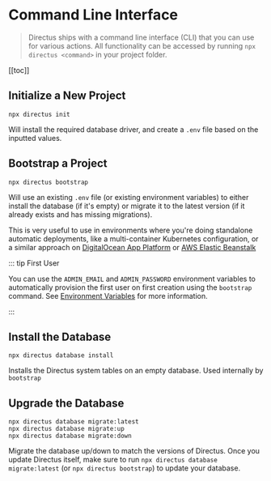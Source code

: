 # Command Line Interface

> Directus ships with a command line interface (CLI) that you can use for various actions. All functionality can be accessed by running `npx directus <command>` in your project folder.

[[toc]]

## Initialize a New Project

```
npx directus init
```

Will install the required database driver, and create a `.env` file based on the inputted values.

## Bootstrap a Project

```
npx directus bootstrap
```

Will use an existing `.env` file (or existing environment variables) to either install the database (if it's empty) or
migrate it to the latest version (if it already exists and has missing migrations).

This is very useful to use in environments where you're doing standalone automatic deployments, like a multi-container
Kubernetes configuration, or a similar approach on
[DigitalOcean App Platform](/guides/installation/digitalocean-app-platform/) or
[AWS Elastic Beanstalk](/guides/installation/aws/)

::: tip First User

You can use the `ADMIN_EMAIL` and `ADMIN_PASSWORD` environment variables to automatically provision the first user on
first creation using the `bootstrap` command. See [Environment Variables](/reference/environment-variables/) for more
information.

:::

## Install the Database

```
npx directus database install
```

Installs the Directus system tables on an empty database. Used internally by `bootstrap`

## Upgrade the Database

```
npx directus database migrate:latest
npx directus database migrate:up
npx directus database migrate:down
```

Migrate the database up/down to match the versions of Directus. Once you update Directus itself, make sure to run
`npx directus database migrate:latest` (or `npx directus bootstrap`) to update your database.
